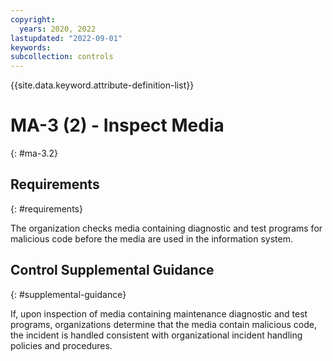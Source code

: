 ```yaml
---
copyright:
  years: 2020, 2022
lastupdated: "2022-09-01"
keywords: 
subcollection: controls
---
```



{{site.data.keyword.attribute-definition-list}}


# MA-3 (2) - Inspect Media
{: #ma-3.2}

## Requirements
{: #requirements}

The organization checks media containing diagnostic and test programs for malicious code before the media are used in the information system.

## Control Supplemental Guidance
{: #supplemental-guidance}

If, upon inspection of media containing maintenance diagnostic and test programs, organizations determine that the media contain malicious code, the incident is handled consistent with organizational incident handling policies and procedures.
